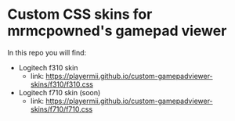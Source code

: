 # Custom CSS skins for mrmcpowned's gamepad viewer
In this repo you will find:
- Logitech f310 skin
  - link: https://playermii.github.io/custom-gamepadviewer-skins/f310/f310.css
- Logitech f710 skin (soon)
  - link: https://playermii.github.io/custom-gamepadviewer-skins/f710/f710.css
